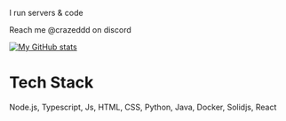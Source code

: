 I run servers & code

Reach me @crazeddd on discord

[![My GitHub stats](https://github-readme-stats.vercel.app/api?username=crazeddd)](https://github.com/crazeddd/github-readme-stats)

# Tech Stack
Node.js, Typescript, Js, HTML, CSS, Python, Java, Docker, Solidjs, React
